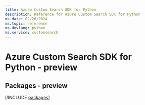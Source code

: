 ```yaml
---
title: Azure Custom Search SDK for Python
description: Reference for Azure Custom Search SDK for Python
ms.date: 02/26/2024
ms.topic: reference
ms.devlang: python
ms.service: customsearch
---
```

# Azure Custom Search SDK for Python - preview
## Packages - preview
[!INCLUDE [packages](custom-search-index.md)]
